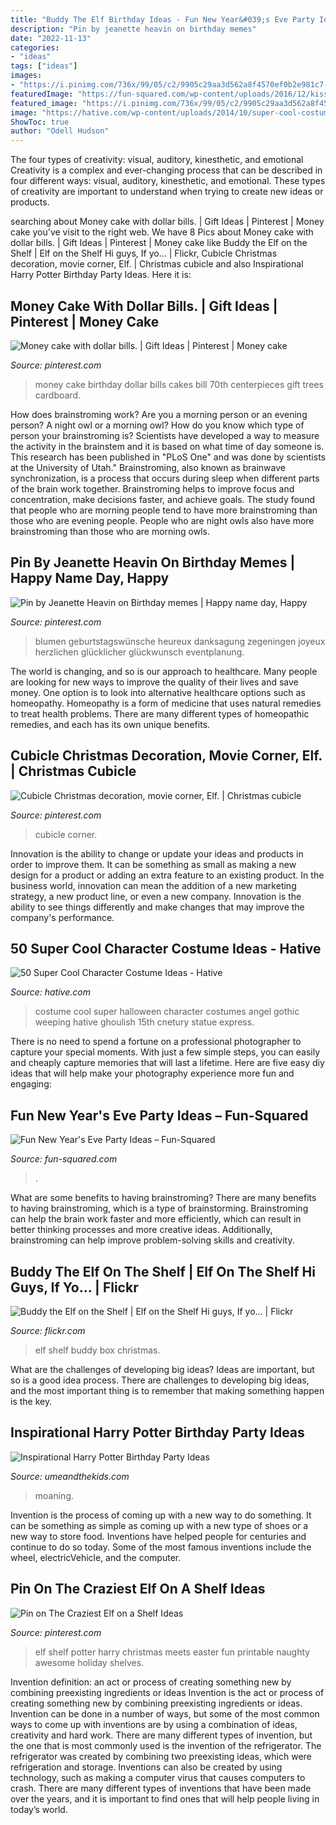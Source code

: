 ```yaml
---
title: "Buddy The Elf Birthday Ideas - Fun New Year&#039;s Eve Party Ideas – Fun-squared"
description: "Pin by jeanette heavin on birthday memes"
date: "2022-11-13"
categories:
- "ideas"
tags: ["ideas"]
images:
- "https://i.pinimg.com/736x/99/05/c2/9905c29aa3d562a8f4570ef0b2e981c7--easter-traditions-christmas-traditions.jpg"
featuredImage: "https://fun-squared.com/wp-content/uploads/2016/12/kiss-me-kits-new-years-eve-PIN2.png"
featured_image: "https://i.pinimg.com/736x/99/05/c2/9905c29aa3d562a8f4570ef0b2e981c7--easter-traditions-christmas-traditions.jpg"
image: "https://hative.com/wp-content/uploads/2014/10/super-cool-costume-ideas/38-weeping-angel-costume.jpg"
ShowToc: true
author: "Odell Hudson"
---
```



The four types of creativity: visual, auditory, kinesthetic, and emotional
Creativity is a complex and ever-changing process that can be described in four different ways: visual, auditory, kinesthetic, and emotional. These types of creativity are important to understand when trying to create new ideas or products.

	

		
searching about Money cake with dollar bills. | Gift Ideas | Pinterest | Money cake you've visit to the right web. We have 8 Pics about Money cake with dollar bills. | Gift Ideas | Pinterest | Money cake like Buddy the Elf on the Shelf | Elf on the Shelf Hi guys, If yo… | Flickr, Cubicle Christmas decoration, movie corner, Elf. | Christmas cubicle and also Inspirational Harry Potter Birthday Party Ideas. Here it is:
		
    
## Money Cake With Dollar Bills. | Gift Ideas | Pinterest | Money Cake

<img loading=lazy src="https://s-media-cache-ak0.pinimg.com/736x/45/5a/07/455a07b736be70eef1f6bf85a8100a54--money-creation-money-trees.jpg" onerror="this.onerror=null;this.src='https://tse1.mm.bing.net/th?id=OIP.vRMv6c6ahGWyZITvWdmsMwHaJ3&amp;pid=15.1';" alt="Money cake with dollar bills. | Gift Ideas | Pinterest | Money cake">

_Source: pinterest.com_

>money cake birthday dollar bills cakes bill 70th centerpieces gift trees cardboard. 

	

How does brainstroming work?
Are you a morning person or an evening person? A night owl or a morning owl? How do you know which type of person your brainstroming is? Scientists have developed a way to measure the activity in the brainstem and it is based on what time of day someone is. This research has been published in "PLoS One" and was done by scientists at the University of Utah."
Brainstroming, also known as brainwave synchronization, is a process that occurs during sleep when different parts of the brain work together. Brainstroming helps to improve focus and concentration, make decisions faster, and achieve goals. The study found that people who are morning people tend to have more brainstroming than those who are evening people. People who are night owls also have more brainstroming than those who are morning owls.

    
## Pin By Jeanette Heavin On Birthday Memes | Happy Name Day, Happy

<img loading=lazy src="https://i.pinimg.com/originals/9a/37/e0/9a37e018735d9850649fcf7a4628b8a0.jpg" onerror="this.onerror=null;this.src='https://tse1.mm.bing.net/th?id=OIP.FCsI5a1H36WEkR9-_1x8KAHaKF&amp;pid=15.1';" alt="Pin by Jeanette Heavin on Birthday memes | Happy name day, Happy">

_Source: pinterest.com_

>blumen geburtstagswünsche heureux danksagung zegeningen joyeux herzlichen glücklicher glückwunsch eventplanung. 

	

The world is changing, and so is our approach to healthcare. Many people are looking for new ways to improve the quality of their lives and save money. One option is to look into alternative healthcare options such as homeopathy. Homeopathy is a form of medicine that uses natural remedies to treat health problems. There are many different types of homeopathic remedies, and each has its own unique benefits.

    
## Cubicle Christmas Decoration, Movie Corner, Elf. | Christmas Cubicle

<img loading=lazy src="https://i.pinimg.com/736x/1e/8b/3f/1e8b3faa1670e8abb05a2a84e7173697--cubicles-elf.jpg" onerror="this.onerror=null;this.src='https://tse4.mm.bing.net/th?id=OIP.Ss1rt3zbzBpuPLJEkBCp2AHaJ3&amp;pid=15.1';" alt="Cubicle Christmas decoration, movie corner, Elf. | Christmas cubicle">

_Source: pinterest.com_

>cubicle corner. 

	

Innovation is the ability to change or update your ideas and products in order to improve them. It can be something as small as making a new design for a product or adding an extra feature to an existing product. In the business world, innovation can mean the addition of a new marketing strategy, a new product line, or even a new company. Innovation is the ability to see things differently and make changes that may improve the company's performance.

    
## 50 Super Cool Character Costume Ideas - Hative

<img loading=lazy src="https://hative.com/wp-content/uploads/2014/10/super-cool-costume-ideas/38-weeping-angel-costume.jpg" onerror="this.onerror=null;this.src='https://tse4.mm.bing.net/th?id=OIP.tELopK_qSKQFcSx3DlkTwgHaI8&amp;pid=15.1';" alt="50 Super Cool Character Costume Ideas - Hative">

_Source: hative.com_

>costume cool super halloween character costumes angel gothic weeping hative ghoulish 15th cnetury statue express. 

	

There is no need to spend a fortune on a professional photographer to capture your special moments. With just a few simple steps, you can easily and cheaply capture memories that will last a lifetime. Here are five easy diy ideas that will help make your photography experience more fun and engaging:

    
## Fun New Year&#039;s Eve Party Ideas – Fun-Squared

<img loading=lazy src="https://fun-squared.com/wp-content/uploads/2016/12/kiss-me-kits-new-years-eve-PIN2.png" onerror="this.onerror=null;this.src='https://tse2.mm.bing.net/th?id=OIP.ihERWtOZsVQ4Vp3vgJi9qgHaJ2&amp;pid=15.1';" alt="Fun New Year&#039;s Eve Party Ideas – Fun-Squared">

_Source: fun-squared.com_

>. 

	

What are some benefits to having brainstroming?
There are many benefits to having brainstroming, which is a type of brainstorming. Brainstroming can help the brain work faster and more efficiently, which can result in better thinking processes and more creative ideas. Additionally, brainstroming can help improve problem-solving skills and creativity.

    
## Buddy The Elf On The Shelf | Elf On The Shelf Hi Guys, If Yo… | Flickr

<img loading=lazy src="https://c2.staticflickr.com/8/7500/15749700570_26869778d9_b.jpg" onerror="this.onerror=null;this.src='https://tse3.mm.bing.net/th?id=OIP.VKm9hv2Smty2rTgotjz3HQHaLG&amp;pid=15.1';" alt="Buddy the Elf on the Shelf | Elf on the Shelf Hi guys, If yo… | Flickr">

_Source: flickr.com_

>elf shelf buddy box christmas. 

	

What are the challenges of developing big ideas?
Ideas are important, but so is a good idea process. There are challenges to developing big ideas, and the most important thing is to remember that making something happen is the key.

    
## Inspirational Harry Potter Birthday Party Ideas

<img loading=lazy src="https://umeandthekids.com/wp-content/uploads/2015/09/Harry-Potter-Birthday-Party-Ideas-Moaning-Myrtle-printable-on-toilet-seat.jpg" onerror="this.onerror=null;this.src='https://tse1.mm.bing.net/th?id=OIP.S3FaFHx9frdilECZPMz-aQHaJ5&amp;pid=15.1';" alt="Inspirational Harry Potter Birthday Party Ideas">

_Source: umeandthekids.com_

>moaning. 

	

Invention is the process of coming up with a new way to do something. It can be something as simple as coming up with a new type of shoes or a new way to store food. Inventions have helped people for centuries and continue to do so today. Some of the most famous inventions include the wheel, electricVehicle, and the computer.

    
## Pin On The Craziest Elf On A Shelf Ideas

<img loading=lazy src="https://i.pinimg.com/736x/99/05/c2/9905c29aa3d562a8f4570ef0b2e981c7--easter-traditions-christmas-traditions.jpg" onerror="this.onerror=null;this.src='https://tse3.mm.bing.net/th?id=OIP.ynNYcKvv6Tu8xFGQjG82OAHaJ4&amp;pid=15.1';" alt="Pin on The Craziest Elf on a Shelf Ideas">

_Source: pinterest.com_

>elf shelf potter harry christmas meets easter fun printable naughty awesome holiday shelves. 

	

Invention definition: an act or process of creating something new by combining preexisting ingredients or ideas
Invention is the act or process of creating something new by combining preexisting ingredients or ideas. Invention can be done in a number of ways, but some of the most common ways to come up with inventions are by using a combination of ideas, creativity and hard work. There are many different types of invention, but the one that is most commonly used is the invention of the refrigerator. The refrigerator was created by combining two preexisting ideas, which were refrigeration and storage. Inventions can also be created by using technology, such as making a computer virus that causes computers to crash. There are many different types of inventions that have been made over the years, and it is important to find ones that will help people living in today’s world.

